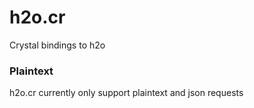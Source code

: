 # h2o.cr

Crystal bindings to h2o

### Plaintext

h2o.cr currently only support plaintext and json requests
